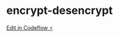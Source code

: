 # encrypt-desencrypt

[Edit in Codeflow ⚡️](https://stackblitz.com/~/github.com/gonzalote99/encrypt-desencrypt)